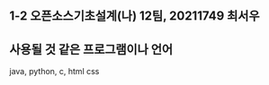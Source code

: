 1-2 오픈소스기초설계(나) 12팀, 20211749 최서우
------------
사용될 것 같은 프로그램이나 언어
------------
java, python, c, html
css
